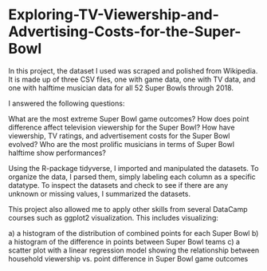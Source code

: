 # Exploring-TV-Viewership-and-Advertising-Costs-for-the-Super-Bowl

In this project, the dataset I used was scraped and polished from Wikipedia. It is made up of three CSV files, one with game data, one with TV data, and one with halftime musician data for all 52 Super Bowls through 2018.

I answered the following questions: 

What are the most extreme Super Bowl game outcomes?
How does point difference affect television viewership for the Super Bowl?
How have viewership, TV ratings, and advertisement costs for the Super Bowl evolved?
Who are the most prolific musicians in terms of Super Bowl halftime show performances?

Using the R-package tidyverse,  I imported and manipulated the datasets. To organize the data, I parsed them, simply labeling each column as a specific datatype. To inspect the datasets and check to see if there are any unknown or missing values, I summarized the datasets. 

This project also allowed me to apply other skills from several DataCamp courses such as ggplot2 visualization. This includes visualizing: 

a) a histogram of the distribution of combined points for each Super Bowl 
b) a histogram of the difference in points between Super Bowl teams 
c) a scatter plot with a linear regression model showing the relationship between household viewership vs. point difference in Super Bowl game outcomes
